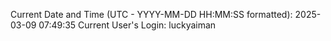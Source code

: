 Current Date and Time (UTC - YYYY-MM-DD HH:MM:SS formatted): 2025-03-09 07:49:35
Current User's Login: luckyaiman
